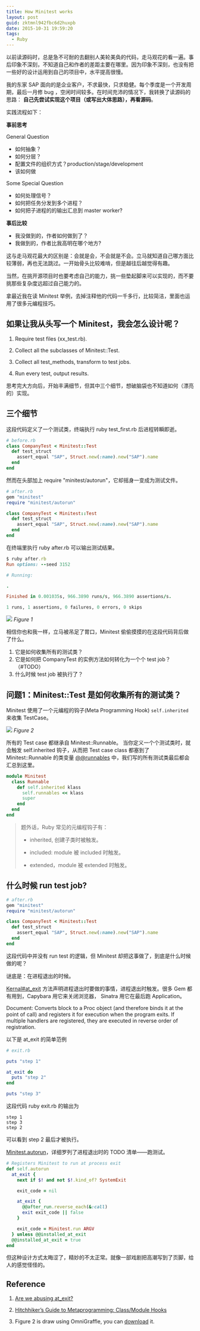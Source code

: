 ```yaml
---
title: How Minitest works
layout: post
guid: zktmnl942fbc6d2huxpb
date: 2015-10-31 19:59:20
tags:
  - Ruby
---
```


以前读源码时，总是急不可耐的去翻别人美轮美奂的代码，走马观花的看一遍。事后印象不深刻，不知道自己和作者的差距主要在哪里。因为印象不深刻，也没有把一些好的设计运用到自己的项目中，水平提高很慢。

我的东家 SAP 面向的是企业客户，不求最快，只求稳健。每个季度是一个开发周期，最后一月修 bug ，空闲时间较多。在时间充沛的情况下，我转换了读源码的思路： **自己先尝试实现这个项目（或写出大体思路），再看源码**。 

实践流程如下：

**事前思考**

General Question

* 如何抽象？
* 如何分层？
* 配置文件的组织方式？production/stage/development
* 该如何做

Some Special Question

* 如何处理信号？
* 如何把任务分发到多个进程？
* 如何把子进程的的输出汇总到 master worker?


**事后比较**

* 我没做到的，作者如何做到了？
* 我做到的，作者比我高明在哪个地方?

这与走马观花最大的区别是：会就是会，不会就是不会。立马就知道自己哪方面比较薄弱，再也无法跳过。一开始骨头比较难啃，但是越往后越觉得有趣。

当然，在挑开源项目时也要考虑自己的能力，挑一些垫起脚来可以实现的，而不要挑那些复杂度远超过自己能力的。

拿最近我在读 Minitest 举例，去掉注释他的代码一千多行，比较简洁，里面也运用了很多元编程技巧。

## 如果让我从头写一个 Minitest，我会怎么设计呢？

1. Require test files (xx_test.rb).

2. Collect all the subclasses of Minitest::Test.

3. Collect all test_methods, transform to test jobs.

4. Run every test, output results.

思考完大方向后，开始丰满细节，但其中三个细节，想破脑袋也不知道如何（漂亮的）实现。

## 三个细节

这段代码定义了一个测试类，终端执行 ruby test_first.rb 后进程转瞬即逝。

```ruby
# before.rb
class CompanyTest < Minitest::Test
  def test_struct
    assert_equal "SAP", Struct.new(:name).new("SAP").name
  end
end
```

然而在头部加上 require "minitest/autorun"，它却摇身一变成为测试文件。

```ruby
# after.rb
gem "minitest"
require "minitest/autorun"

class CompanyTest < Minitest::Test
  def test_struct
    assert_equal "SAP", Struct.new(:name).new("SAP").name
  end
end
```

在终端里执行 ruby after.rb 可以输出测试结果。

```ruby
$ ruby after.rb
Run options: --seed 3152

# Running:

.

Finished in 0.001035s, 966.3890 runs/s, 966.3890 assertions/s.

1 runs, 1 assertions, 0 failures, 0 errors, 0 skips
```

![](/media/files/2015/2015-10-30-magic.gif)
*Figure 1*


相信你也和我一样，立马被吊足了胃口，Minitest 偷偷摸摸的在这段代码背后做了什么。

1. 它是如何收集所有的测试类？
2. 它是如何把 CompanyTest 的实例方法如何转化为一个个 test job？（#TODO）
3. 什么时候 test job 被执行了？

## 问题1：Minitest::Test 是如何收集所有的测试类？

Minitest 使用了一个元编程的钩子(Meta Programming Hook) `self.inherited` 来收集 TestCase。

![](/media/files/2015/2015-11-01-minitest-self-inherited.jpg)
*Figure 2*

所有的 Test case 都继承自 Minitest::Runnable。 当你定义一个个测试类时，就会触发 self.inherited 钩子，从而把 Test case class 都塞到了 Minitest::Runnable 的类变量 [@@runnables](https://github.com/seattlerb/minitest/blob/f771b23367dc698586f1e794eae83bcb905fa0d8/lib/minitest.rb#L233-L236) 中，我们写的所有测试类最后都会汇总到这里。

```ruby
module Minitest
  class Runnable
    def self.inherited klass
      self.runnables << klass
      super
    end
  end
end
```

> 题外话，Ruby 常见的元编程钩子有：
> 
> * inherited, 创建子类时被触发。
> 
> * included: module 被 included 时触发。
> 
> * extended，module 被 extended 时触发。


## 什么时候 run test job?

```ruby
# after.rb
gem "minitest"
require "minitest/autorun"

class CompanyTest < Minitest::Test
  def test_struct
    assert_equal "SAP", Struct.new(:name).new("SAP").name
  end
end
```

这段代码中并没有 run test 的逻辑，但 Minitest 却把这事做了，到底是什么时候做的呢？

谜底是：在进程退出的时候。

[Kernal#at_exit](http://ruby-doc.org/core-2.0.0/Kernel.html#method-i-at_exit) 方法声明进程退出时要做的事情，进程退出时触发。很多 Gem 都有用到，Capybara 用它来关闭浏览器， Sinatra 用它在最后跑 Application。

Document: Converts block to a Proc object (and therefore binds it at the point of call) and registers it for execution when the program exits. If multiple handlers are registered, they are executed in reverse order of registration.

以下是 at_exit 的简单范例

```ruby
# exit.rb

puts "step 1"

at_exit do
  puts "step 2"
end

puts "step 3"
```

这段代码 ruby exit.rb 的输出为

```text
step 1
step 3
step 2
```

可以看到 step 2 最后才被执行。

[Minitest.autorun](https://github.com/seattlerb/minitest/blob/master/lib/minitest.rb#L45-L59)，详细罗列了进程退出时的 TODO 清单——跑测试。

```ruby
# Registers Minitest to run at process exit
def self.autorun
  at_exit {
    next if $! and not $!.kind_of? SystemExit

    exit_code = nil

    at_exit {
      @@after_run.reverse_each(&:call)
      exit exit_code || false
    }

    exit_code = Minitest.run ARGV
  } unless @@installed_at_exit
  @@installed_at_exit = true
end
```

但这种设计方式太晦涩了，精妙的不太正常。就像一部戏剧把高潮写到了页脚，给人的感觉怪怪的。


## Reference

1. [Are we abusing at_exit?](http://blog.arkency.com/2013/06/are-we-abusing-at-exit/)

2. [Hitchhiker’s Guide to Metaprogramming: Class/Module Hooks](http://www.sitepoint.com/hitchhikers-guide-to-metaprogramming-classmodule-hooks/)

3. Figure 2 is draw using OmniGraffle, you can [download](/media/files/2015/2015-10-31-minitest.graffle) it.
